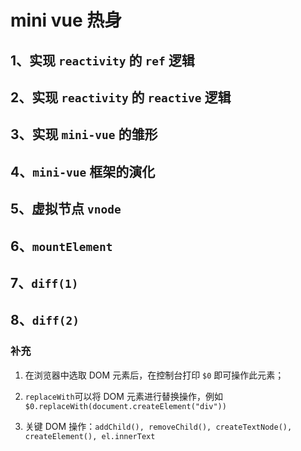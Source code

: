 # mini vue 热身

## 1、实现 `reactivity` 的 `ref` 逻辑

## 2、实现 `reactivity` 的 `reactive` 逻辑

## 3、实现 `mini-vue` 的雏形

## 4、`mini-vue` 框架的演化

## 5、虚拟节点 `vnode`

## 6、`mountElement`

## 7、`diff(1)`

## 8、`diff(2)`

### 补充

1. 在浏览器中选取 DOM 元素后，在控制台打印 `$0` 即可操作此元素；

2. `replaceWith`可以将 DOM 元素进行替换操作，例如 `$0.replaceWith(document.createElement("div"))`

3. 关键 DOM 操作：`addChild(), removeChild(), createTextNode(), createElement(), el.innerText`
